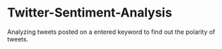 # Twitter-Sentiment-Analysis
Analyzing tweets posted on a entered keyword to find out the polarity of tweets.
